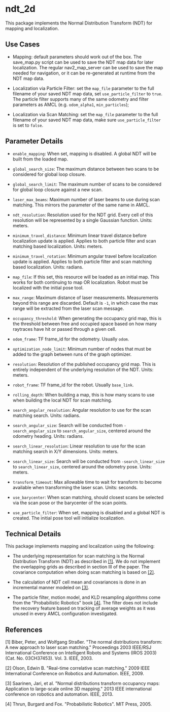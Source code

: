# ndt_2d

This package implements the Normal Distribution Transform (NDT) for mapping
and localization.

## Use Cases

 * Mapping: default parameters should work out of the box. The save_map.py
   script can be used to save the NDT map data for later localization.
   The regular nav2_map_server can be used to save the map needed for
   navigation, or it can be re-generated at runtime from the NDT map data.

 * Localization via Particle Filter: set the ``map_file`` parameter to the
   full filename of your saved NDT map data, set ``use_particle_filter``
   to ``true``. The particle filter supports many of the same odometry and
   filter parameters as AMCL (e.g. ``odom_alpha1``, ``min_particles``);

 * Localization via Scan Matching: set the ``map_file`` parameter to the
   full filename of your saved NDT map data, make sure ``use_particle_filter``
   is set to ``false``.

## Parameter Details

 * ``enable_mapping``: When set, mapping is disabled. A global NDT will
   be built from the loaded map.

 * ``global_search_size``: The maximum distance between two scans to
   be considered for global loop closure.

 * ``global_search_limit``: The maximum number of scans to be considered
   for global loop closure against a new scan.

 * ``laser_max_beams``: Maximum number of laser beams to use during scan
   matching. This mirrors the parameter of the same name in AMCL.

 * ``ndt_resolution``: Resolution used for the NDT grid. Every cell of this
   resolution will be represented by a single Gaussian function. Units: meters.

 * ``minimum_travel_distance``: Minimum linear travel distance before
   localization update is applied. Applies to both particle filter and
   scan matching based localization. Units: meters.

 * ``minimum_travel_rotation``: Minimum angular travel before
   localization update is applied. Applies to both particle filter and
   scan matching based localization. Units: radians.

 * ``map_file``: If this set, this resource will be loaded as an initial
   map. This works for both continuing to map OR localization. Robot
   must be localized with the initial pose tool.

 * ``max_range``: Maximum distance of laser measurements. Measurements
   beyond this range are discarded. Default is ``-1``, in which case the
   max range will be extracted from the laser scan message.

 * ``occupancy_threshold``: When generating the occupancy grid map, this
   is the threshold between free and occupied space based on how many
   raytraces have hit or passed through a given cell.

 * ``odom_frame``: TF frame_id for the odometry. Usually ``odom``.

 * ``optimization_node_limit``: Minimum number of nodes that must be added
   to the graph between runs of the graph optimizer.

 * ``resolution``: Resolution of the published occupancy grid map. This is
   entirely independent of the underlying resolution of the NDT. Units: meters.

 * ``robot_frame``: TF frame_id for the robot. Usually ``base_link``.

 * ``rolling_depth``: When building a map, this is how many scans to use
   when building the local NDT for scan matching.

 * ``search_angular_resolution``: Angular resolution to use for the scan
   matching search. Units: radians.

 * ``search_angular_size``: Search will be conducted from ``-search_angular_size``
   to ``search_angular_size``, centered around the odometry heading. Units: radians.

 * ``search_linear_resolution``: Linear resolution to use for the scan
   matching search in X/Y dimensions. Units: meters.

 * ``search_linear_size``: Search will be conducted from ``-search_linear_size``
   to ``search_linear_size``, centered around the odometry pose. Units: meters.

 * ``transform_timeout``: Max allowable time to wait for transform to become
   available when transforming the laser scan. Units: seconds.

 * ``use_barycenter``: When scan matching, should closest scans be selected
   via the scan pose or the barycenter of the scan points.

 * ``use_particle_filter``: When set, mapping is disabled and a global
   NDT is created. The initial pose tool will initialize localization.

## Technical Details

This package implements mapping and localization using the following:

 * The underlying representation for scan matching is the Normal
   Distribution Transform (NDT) as described in [[1]](#1). We do
   not implement the overlapping grids as described in section III
   of the paper. The covariance computation when doing scan matching
   is based on [[2]](#2).

 * The calculation of NDT cell mean and covariances is done in an
   incremental manner modeled on [[3]](#3).

 * The particle filter, motion model, and KLD resampling algorithms
   come from the "Probabilistic Robotics" book [[4]](#4). The
   filter does not include the recovery feature based on tracking
   of average weights as it was unused in every AMCL configuration
   investigated.

## References

<a id="1">[1]</a> Biber, Peter, and Wolfgang Straßer. "The normal distributions transform: A new approach to laser scan matching." Proceedings 2003 IEEE/RSJ International Conference on Intelligent Robots and Systems (IROS 2003)(Cat. No. 03CH37453). Vol. 3. IEEE, 2003.

<a id="2">[2]</a> Olson, Edwin B. "Real-time correlative scan matching." 2009 IEEE International Conference on Robotics and Automation. IEEE, 2009.

<a id="3">[3]</a> Saarinen, Jari, et al. "Normal distributions transform occupancy maps: Application to large-scale online 3D mapping." 2013 IEEE international conference on robotics and automation. IEEE, 2013.

<a id="4">[4]</a> Thrun, Burgard and Fox. "Probabilistic Robotics". MIT Press, 2005.

